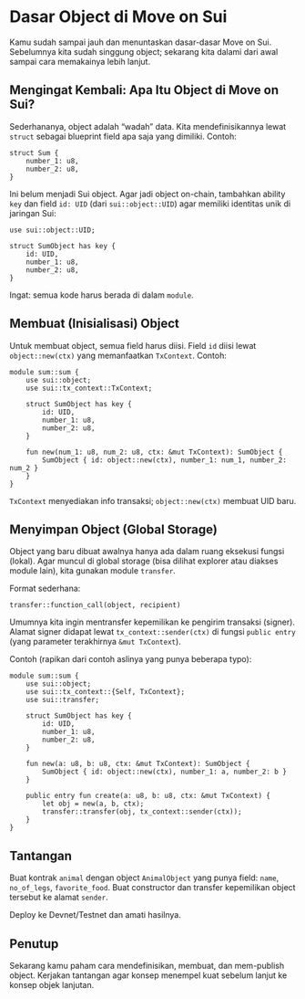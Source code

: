# Dasar Object di Move on Sui

Kamu sudah sampai jauh dan menuntaskan dasar-dasar Move on Sui. Sebelumnya kita sudah singgung object; sekarang kita dalami dari awal sampai cara memakainya lebih lanjut.

## Mengingat Kembali: Apa Itu Object di Move on Sui?

Sederhananya, object adalah “wadah” data. Kita mendefinisikannya lewat `struct` sebagai blueprint field apa saja yang dimiliki. Contoh:

```
struct Sum {
    number_1: u8,
    number_2: u8,
}
```

Ini belum menjadi Sui object. Agar jadi object on-chain, tambahkan ability `key` dan field `id: UID` (dari `sui::object::UID`) agar memiliki identitas unik di jaringan Sui:

```
use sui::object::UID;

struct SumObject has key {
    id: UID,
    number_1: u8,
    number_2: u8,
}
```

Ingat: semua kode harus berada di dalam `module`.

## Membuat (Inisialisasi) Object

Untuk membuat object, semua field harus diisi. Field `id` diisi lewat `object::new(ctx)` yang memanfaatkan `TxContext`. Contoh:

```
module sum::sum {
    use sui::object;
    use sui::tx_context::TxContext;

    struct SumObject has key {
        id: UID,
        number_1: u8,
        number_2: u8,
    }

    fun new(num_1: u8, num_2: u8, ctx: &mut TxContext): SumObject {
        SumObject { id: object::new(ctx), number_1: num_1, number_2: num_2 }
    }
}
```

`TxContext` menyediakan info transaksi; `object::new(ctx)` membuat UID baru.

## Menyimpan Object (Global Storage)

Object yang baru dibuat awalnya hanya ada dalam ruang eksekusi fungsi (lokal). Agar muncul di global storage (bisa dilihat explorer atau diakses module lain), kita gunakan module `transfer`.

Format sederhana:

```
transfer::function_call(object, recipient)
```

Umumnya kita ingin mentransfer kepemilikan ke pengirim transaksi (signer). Alamat signer didapat lewat `tx_context::sender(ctx)` di fungsi `public entry` (yang parameter terakhirnya `&mut TxContext`).

Contoh (rapikan dari contoh aslinya yang punya beberapa typo):

```
module sum::sum {
    use sui::object;
    use sui::tx_context::{Self, TxContext};
    use sui::transfer;

    struct SumObject has key {
        id: UID,
        number_1: u8,
        number_2: u8,
    }

    fun new(a: u8, b: u8, ctx: &mut TxContext): SumObject {
        SumObject { id: object::new(ctx), number_1: a, number_2: b }
    }

    public entry fun create(a: u8, b: u8, ctx: &mut TxContext) {
        let obj = new(a, b, ctx);
        transfer::transfer(obj, tx_context::sender(ctx));
    }
}
```

## Tantangan

Buat kontrak `animal` dengan object `AnimalObject` yang punya field: `name`, `no_of_legs`, `favorite_food`. Buat constructor dan transfer kepemilikan object tersebut ke alamat `sender`.

Deploy ke Devnet/Testnet dan amati hasilnya.

## Penutup

Sekarang kamu paham cara mendefinisikan, membuat, dan mem-publish object. Kerjakan tantangan agar konsep menempel kuat sebelum lanjut ke konsep objek lanjutan.